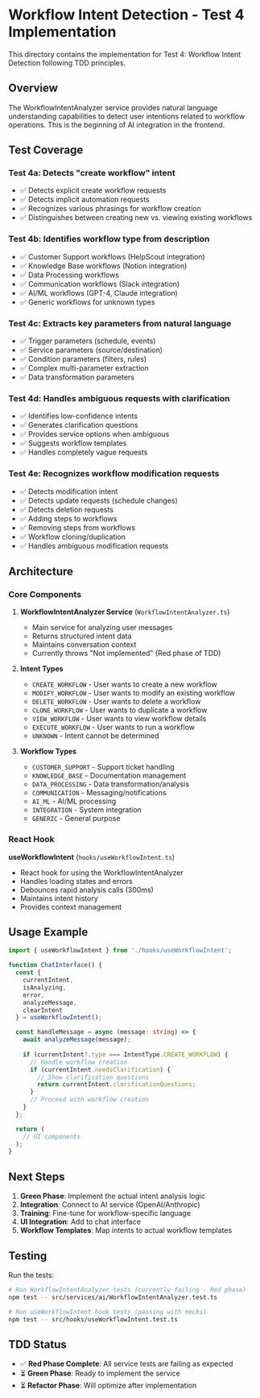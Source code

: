 # Workflow Intent Detection - Test 4 Implementation

This directory contains the implementation for Test 4: Workflow Intent Detection following TDD principles.

## Overview

The WorkflowIntentAnalyzer service provides natural language understanding capabilities to detect user intentions related to workflow operations. This is the beginning of AI integration in the frontend.

## Test Coverage

### Test 4a: Detects "create workflow" intent
- ✅ Detects explicit create workflow requests
- ✅ Detects implicit automation requests
- ✅ Recognizes various phrasings for workflow creation
- ✅ Distinguishes between creating new vs. viewing existing workflows

### Test 4b: Identifies workflow type from description
- ✅ Customer Support workflows (HelpScout integration)
- ✅ Knowledge Base workflows (Notion integration)
- ✅ Data Processing workflows
- ✅ Communication workflows (Slack integration)
- ✅ AI/ML workflows (GPT-4, Claude integration)
- ✅ Generic workflows for unknown types

### Test 4c: Extracts key parameters from natural language
- ✅ Trigger parameters (schedule, events)
- ✅ Service parameters (source/destination)
- ✅ Condition parameters (filters, rules)
- ✅ Complex multi-parameter extraction
- ✅ Data transformation parameters

### Test 4d: Handles ambiguous requests with clarification
- ✅ Identifies low-confidence intents
- ✅ Generates clarification questions
- ✅ Provides service options when ambiguous
- ✅ Suggests workflow templates
- ✅ Handles completely vague requests

### Test 4e: Recognizes workflow modification requests
- ✅ Detects modification intent
- ✅ Detects update requests (schedule changes)
- ✅ Detects deletion requests
- ✅ Adding steps to workflows
- ✅ Removing steps from workflows
- ✅ Workflow cloning/duplication
- ✅ Handles ambiguous modification requests

## Architecture

### Core Components

1. **WorkflowIntentAnalyzer Service** (`WorkflowIntentAnalyzer.ts`)
   - Main service for analyzing user messages
   - Returns structured intent data
   - Maintains conversation context
   - Currently throws "Not implemented" (Red phase of TDD)

2. **Intent Types**
   - `CREATE_WORKFLOW` - User wants to create a new workflow
   - `MODIFY_WORKFLOW` - User wants to modify an existing workflow
   - `DELETE_WORKFLOW` - User wants to delete a workflow
   - `CLONE_WORKFLOW` - User wants to duplicate a workflow
   - `VIEW_WORKFLOW` - User wants to view workflow details
   - `EXECUTE_WORKFLOW` - User wants to run a workflow
   - `UNKNOWN` - Intent cannot be determined

3. **Workflow Types**
   - `CUSTOMER_SUPPORT` - Support ticket handling
   - `KNOWLEDGE_BASE` - Documentation management
   - `DATA_PROCESSING` - Data transformation/analysis
   - `COMMUNICATION` - Messaging/notifications
   - `AI_ML` - AI/ML processing
   - `INTEGRATION` - System integration
   - `GENERIC` - General purpose

### React Hook

**useWorkflowIntent** (`hooks/useWorkflowIntent.ts`)
- React hook for using the WorkflowIntentAnalyzer
- Handles loading states and errors
- Debounces rapid analysis calls (300ms)
- Maintains intent history
- Provides context management

## Usage Example

```typescript
import { useWorkflowIntent } from './hooks/useWorkflowIntent';

function ChatInterface() {
  const { 
    currentIntent, 
    isAnalyzing, 
    error, 
    analyzeMessage, 
    clearIntent 
  } = useWorkflowIntent();

  const handleMessage = async (message: string) => {
    await analyzeMessage(message);
    
    if (currentIntent?.type === IntentType.CREATE_WORKFLOW) {
      // Handle workflow creation
      if (currentIntent.needsClarification) {
        // Show clarification questions
        return currentIntent.clarificationQuestions;
      }
      // Proceed with workflow creation
    }
  };

  return (
    // UI components
  );
}
```

## Next Steps

1. **Green Phase**: Implement the actual intent analysis logic
2. **Integration**: Connect to AI service (OpenAI/Anthropic)
3. **Training**: Fine-tune for workflow-specific language
4. **UI Integration**: Add to chat interface
5. **Workflow Templates**: Map intents to actual workflow templates

## Testing

Run the tests:
```bash
# Run WorkflowIntentAnalyzer tests (currently failing - Red phase)
npm test -- src/services/ai/WorkflowIntentAnalyzer.test.ts

# Run useWorkflowIntent hook tests (passing with mocks)
npm test -- src/hooks/useWorkflowIntent.test.ts
```

## TDD Status

- ✅ **Red Phase Complete**: All service tests are failing as expected
- ⏳ **Green Phase**: Ready to implement the service
- ⏳ **Refactor Phase**: Will optimize after implementation